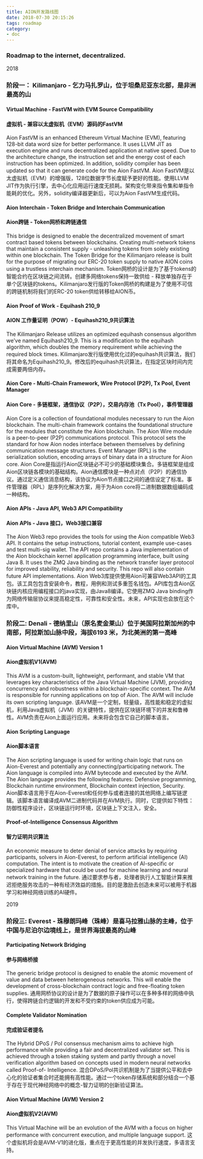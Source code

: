 ```yaml
---
title: AION开发路线图
date: 2018-07-30 20:15:26
tags: roadmap
category:
- doc
---
```

### Roadmap to the internet, decentralized.
2018
### 阶段一： Kilimanjaro - 乞力马扎罗山，位于坦桑尼亚东北部，是非洲最高的山
#### Virtual Machine - FastVM with EVM Source Compatibility
#### 虚拟机 - 兼容以太虚拟机（EVM）源码的FastVM
Aion FastVM is an enhanced Ethereum Virtual Machine (EVM), featuring 128-bit data word size for better performance. It uses LLVM JIT as execution engine and runs decentralized application at native speed. Due to the architecture change, the instruction set and the energy cost of each instruction has been optimized. In addition, solidity compiler has been updated so that it can generate code for the Aion FastVM.
Aion FastVM是以太虚拟机（EVM）的增强版，128位数据字节长度赋予更好的性能。使用LLVM JIT作为执行引擎，去中心化应用运行速度无损耗。架构变化带来指令集和单指令能耗的优化。另外，solidity编译器更新后，可以为Aion FastVM生成代码。

#### Aion Interchain - Token Bridge and Interchain Communication
#### Aion跨链 - Token网桥和跨链通信
This bridge is designed to enable the decentralized movement of smart contract based tokens between blockchains. Creating multi-network tokens that maintain a consistent supply - unleashing tokens from solely existing within one blockchain. The Token Bridge for the Kilimanjaro release is built for the purpose of migrating our ERC-20 token supply to native AION coins using a trustless interchain mechanism.
Token网桥的设计是为了基于tokens的智能合约在区块链之间流转。创建多网络tokens保持一致供给 - 释放单独存在于单个区块链的tokens。Kilimanjaro发行版的Token网桥的构建是为了使用不可信的跨链机制将我们的ERC-20 token供给转移给AION币。

#### Aion Proof of Work - Equihash 210_9
#### AION 工作量证明（POW）- Equihash210_9共识算法
The Kilimanjaro Release utilizes an optimized equihash consensus algorithm we’ve named Equihash210_9. This is a modification to the equihash algorithm, which doubles the memory requirement while achieving the required block times.
Kilimanjaro发行版使用优化过的equihash共识算法，我们将其命名为Equihash210_9。修改后的equihash共识算法，在指定区块时间内完成需要两倍内存。

#### Aion Core - Multi-Chain Framework, Wire Protocol (P2P), Tx Pool, Event Manager
#### Aion Core - 多链框架，通信协议（P2P），交易内存池（Tx Pool），事件管理器
Aion Core is a collection of foundational modules necessary to run the Aion blockchain. The multi-chain framework contains the foundational structure for the modules that constitute the Aion blockchain. The Aion Wire module is a peer-to-peer (P2P) communications protocol. This protocol sets the standard for how Aion nodes interface between themselves by defining communication message structures. Event Manager (RPL) is the serialization solution, encoding arrays of binary data in a structure for Aion core.
Aion Core是指运行Aion区块链必不可少的基础模块集合。多链框架是组成Aion区块链各模块的基础结构。Aion通信模块是一种点对点（P2P）的通信协议。通过定义通信消息结构，该协议为Aion节点接口之间的通信设定了标准。事件管理器（RPL）是序列化解决方案，用于为Aion core将二进制数据数组编码成一种结构。

#### Aion APIs - Java API, Web3 API Compatibility
#### Aion APIs - Java 接口，Web3接口兼容
The Aion Web3 repo provides the tools for using the Aion compatible Web3 API. It contains the setup instructions, tutorial content, example use-cases and test multi-sig wallet. The API repo contains a Java implementation of the Aion blockchain kernel application programming interface, built using Java 8. It uses the ZMQ Java binding as the network transfer layer protocol for improved stability, reliability and security. This repo will also contain future API implementations.
Aion Web3库提供使用Aion可兼容Web3API的工具包。该工具包包含安装命令，教程，用例和测试多重签名钱包。API库包含Aion区块链内核应用编程接口的java实现，由Java8编译。它使用ZMQ Java binding作为网络传输层协议来提高稳定性，可靠性和安全性。未来，API实现也会放在这个库中。

### 阶段二: Denali - 德纳里山（原名麦金莱山）位于美国阿拉斯加州的中南部，阿拉斯加山脉中段，海拔6193 米，为北美洲的第一高峰
#### Aion Virtual Machine (AVM) Version 1
#### Aion虚拟机V1(AVM)
This AVM is a custom-built, lightweight, performant, and stable VM that leverages key characteristics of the Java Virtual Machine (JVM), providing concurrency and robustness within a blockchain-specific context. The AVM is responsible for running applications on top of Aion. The AVM will include its own scripting language.
该AVM是一个定制，轻量级，高性能和稳定的虚拟机，利用Java虚拟机（JVM）的关键特性，提供在区块链环境下的并发和鲁棒性。AVM负责在Aion上面运行应用。未来将会包含它自己的脚本语言。

#### Aion Scripting Language
#### Aion脚本语言
The Aion scripting language is used for writing chain logic that runs on Aion-Everest and potentially any connecting/participating network. The Aion language is compiled into AVM bytecode and executed by the AVM. The Aion language provides the following features: Defensive programming, Blockchain runtime environment, Blockchain context injection, Security.
Aion脚本语言用于在Aion-Everest和任何参与或者连接的其他网络上编写链逻辑。该脚本语言编译成AVM二进制代码并在AVM执行。同时，它提供如下特性：防御性程序设计，区块链运行时环境，区块链上下文注入，安全。

#### Proof-of-Intelligence Consensus Algorithm
#### 智力证明共识算法
An economic measure to deter denial of service attacks by requiring participants, solvers in Aion-Everest, to perform artificial intelligence (AI) computation. The intent is to motivate the creation of AI-specific or specialized hardware that could be used for machine learning and neural network training in the future.
通过要求参与者，处理者执行人工智能计算来推迟拒绝服务攻击的一种有经济效益的措施。目的是激励去创造未来可以被用于机器学习和神经网络训练的AI硬件。

2019
### 阶段三: Everest - 珠穆朗玛峰（珠峰）是喜马拉雅山脉的主峰，位于中国与尼泊尔边境线上，是世界海拔最高的山峰
#### Participating Network Bridging
#### 参与网络桥接
The generic bridge protocol is designed to enable the atomic movement of value and data between heterogeneous networks. This will enable the development of cross-blockchain contract logic and free-floating token supplies.
通用网桥协议的设计是为了数据的原子操作可以在多种多样的网络中执行，使得跨链合约逻辑的开发和不受约束的token供应成为可能。

#### Complete Validator Nomination
#### 完成验证者提名
The Hybrid DPoS / PoI consensus mechanism aims to achieve high performance while providing a fair and decentralized validator set. This is achieved through a token staking system and partly through a novel verification algorithm based on concepts used in modern neural networks called Proof-of- Intelligence.
混合DPoS/Pol共识机制是为了当提供公平和去中心化的验证者集合时还能拥有高性能。通过一个token存储系统和部分结合一个基于存在于现代神经网络中的概念-智力证明的创新验证算法。

#### Aion Virtual Machine (AVM) Version 2
#### Aion虚拟机V2(AVM)
This Virtual Machine will be an evolution of the AVM with a focus on higher performance with concurrent execution, and multiple language support.
这个虚拟机将会是AVM-V1的进化版，重点在于更高性能的并发执行速度，多语言支持。
